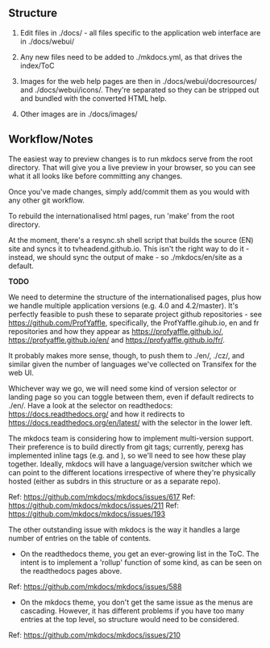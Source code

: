 ## Structure

1. Edit files in ./docs/ - all files specific to the application web interface are in ./docs/webui/

2. Any new files need to be added to ./mkdocs.yml, as that drives the index/ToC

3. Images for the web help pages are then in ./docs/webui/docresources/ and ./docs/webui/icons/. They're separated so
   they can be stripped out and bundled with the converted HTML help.

4. Other images are in ./docs/images/

## Workflow/Notes

The easiest way to preview changes is to run mkdocs serve from the root directory. That will give you a live preview
in your browser, so you can see what it all looks like before committing any changes.

Once you've made changes, simply add/commit them as you would with any other git workflow.

To rebuild the internationalised html pages, run 'make' from the root directory.

At the moment, there's a resync.sh shell script that builds the source (EN) site and syncs it to tvheadend.github.io. 
This isn't the right way to do it - instead, we should sync the output of make - so ./mkdocs/en/site as a default. 

**TODO**

We need to determine the structure of the internationalised pages, plus how we handle multiple application versions
(e.g. 4.0 and 4.2/master). It's perfectly feasible to push these to separate project github repositories  - see 
https://github.com/ProfYaffle, specifically, the ProfYaffle.gihub.io, en and fr repositories and how they appear as
https://profyaffle.github.io/, https://profyaffle.github.io/en/ and https://profyaffle.github.io/fr/.

It probably makes more sense, though, to push them to ./en/, ./cz/, and similar given the number of languages we've
collected on Transifex for the web UI. 

Whichever way we go, we will need some kind of version selector or landing page so you can toggle between them,
even if default redirects to ./en/. Have a look at the selector on readthedocs: https://docs.readthedocs.org/ 
and how it redirects to https://docs.readthedocs.org/en/latest/ with the selector in the lower left.

The mkdocs team is considering how to implement multi-version support. Their preference is to build directly from
git tags; currently, perexg has implemented inline tags (e.g. <tvhversion till="x.x"> and <tvhversion from="y.y">),
so we'll need to see how these play together. Ideally, mkdocs will have a language/version switcher which we can
point to the different locations irrespective of where they're physically hosted (either as subdrs in this structure
or as a separate repo).

Ref: https://github.com/mkdocs/mkdocs/issues/617
Ref: https://github.com/mkdocs/mkdocs/issues/211
Ref: https://github.com/mkdocs/mkdocs/issues/193

The other outstanding issue with mkdocs is the way it handles a large number of entries on the table of contents.

* On the readthedocs theme, you get an ever-growing list in the ToC. The intent is to implement a 'rollup' function of some
kind, as can be seen on the readthedocs pages above.

Ref: https://github.com/mkdocs/mkdocs/issues/588

* On the mkdocs theme, you don't get the same issue as the menus are cascading. However, it has different problems
if you have too many entries at the top level, so structure would need to be considered.

Ref: https://github.com/mkdocs/mkdocs/issues/210
